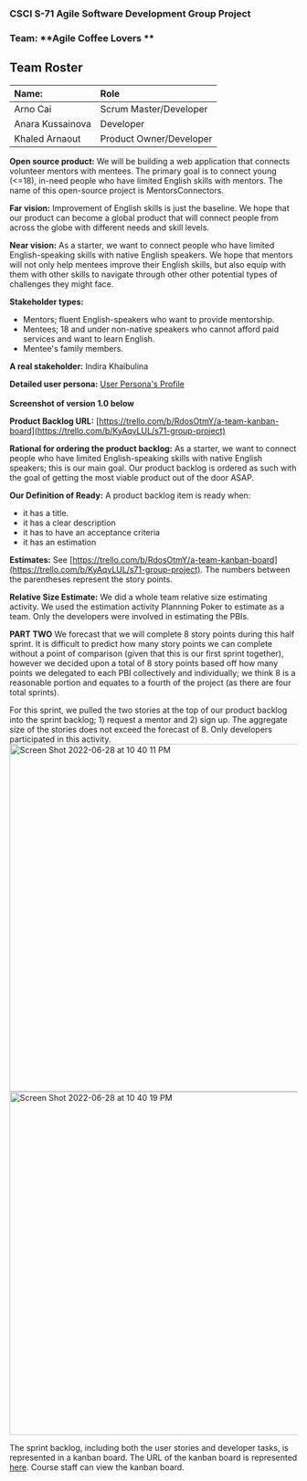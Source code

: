 ### CSCI S-71 Agile Software Development Group Project
### Team: **Agile Coffee Lovers **



## Team Roster
| Name:              |  Role    |
| :----------------- |  :------ |
| Arno Cai           |  Scrum Master/Developer    |
| Anara Kussainova   |  Developer    |
| Khaled Arnaout     |  Product Owner/Developer        |


**Open source product:** 
We will be building a web application that connects volunteer mentors with mentees. The primary goal is to connect young (<=18), in-need people who have limited English skills with mentors. The name of this open-source project is MentorsConnectors. 

**Far vision:** 
Improvement of English skills is just the baseline. We hope that our product can become a global product that will connect people from across the globe with different needs and skill levels. 

**Near vision:** 
As a starter, we want to connect people who have limited English-speaking skills with native English speakers. We hope that mentors will not only help mentees improve their English skills, but also equip with them with other skills to navigate through other other potential types of challenges they might face. 

**Stakeholder types:** 
* Mentors; fluent English-speakers who want to provide mentorship.  
* Mentees; 18 and under non-native speakers who cannot afford paid services and want to learn English. 
* Mentee's family members. 

**A real stakeholder:** 
Indira Khaibulina

**Detailed user persona:** 
[User Persona's Profile](https://workspace65654206.xtensio.com/9a5thib0)
<br /><br />    **Screenshot of version 1.0 below**

**Product Backlog URL:** 
[https://trello.com/b/RdosOtmY/a-team-kanban-board](https://trello.com/b/KyAqvLUL/s71-group-project)
 
**Rational for ordering the product backlog:** 
As a starter, we want to connect people who have limited English-speaking skills with native English speakers; this is our main goal. Our product backlog is ordered as such with the goal of getting the most viable product out of the door ASAP. 

**Our Definition of Ready:** 
A product backlog item is ready when:
- it has a title. 
- it has a clear description
- it has to have an acceptance criteria 
- it has an estimation 

	
**Estimates:**
See [https://trello.com/b/RdosOtmY/a-team-kanban-board](https://trello.com/b/KyAqvLUL/s71-group-project). The numbers between the parentheses represent the story points. 

**Relative Size Estimate:** 
We did a whole team relative size estimating activity. We used the estimation activity Plannning Poker to estimate as a team. Only the developers were involved in estimating the PBIs. 

**PART TWO**
We forecast that we will complete 8 story points during this half sprint. It is difficult to predict how many story points we can complete without a point of comparison (given that this is our first sprint together), however we decided upon a total of 8 story points based off how many points we delegated to each PBI collectively and individually; we think 8 is a reasonable portion and equates to a fourth of the project (as there are four total sprints). 

For this sprint, we pulled the two stories at the top of our product backlog into the sprint backlog; 1) request a mentor and 2) sign up. The aggregate size of the stories does not exceed the forecast of 8. Only developers participated in this activity. 
<img width="609" alt="Screen Shot 2022-06-28 at 10 40 11 PM" src="https://user-images.githubusercontent.com/13064007/176339466-0c0e2269-bf9d-406d-b67f-d03ac1d52ae5.png">
<img width="601" alt="Screen Shot 2022-06-28 at 10 40 19 PM" src="https://user-images.githubusercontent.com/13064007/176339807-e3540eb0-f86b-4f80-98ab-02f729e45a76.png">

The sprint backlog, including both the user stories and developer tasks, is represented in a kanban board. The URL of the kanban board is represented [here](https://trello.com/b/KyAqvLUL/s71-group-project). Course staff can view the kanban board.

